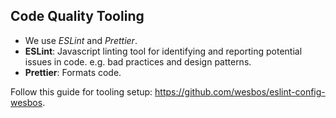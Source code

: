 ## Code Quality Tooling

- We use *ESLint* and *Prettier*.
- **ESLint**: Javascript linting tool for identifying and reporting potential issues  in code. e.g. bad practices and design patterns.
- **Prettier**: Formats code.

Follow this guide for tooling setup: https://github.com/wesbos/eslint-config-wesbos.